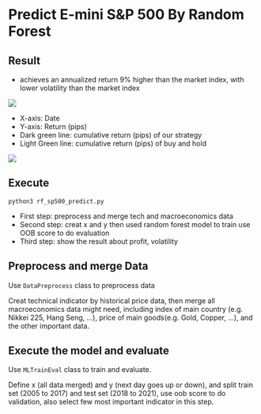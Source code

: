 # Predict E-mini S&P 500 By Random Forest

## Result
* achieves an annualized return 9% higher than the market index, with lower volatility than the market index  
<img src="https://github.com/AndyFanChen/SP500_Random_Forest_Predict/blob/main/Profit_Plot.png">

* X-axis: Date  
* Y-axis: Return (pips)  
* Dark green line: cumulative return (pips) of our strategy  
* Light Green line: cumulative return (pips) of buy and hold

<img src="https://github.com/AndyFanChen/SP500_Random_Forest_Predict/blob/main/Return_Table.png">

## Execute
`python3 rf_sp500_predict.py`

* First step: preprocess and merge tech and macroeconomics data
* Second step: creat x and y then used random forest model to train use OOB score to do evaluation
* Third step: show the result about profit, volatility

## Preprocess and merge Data

Use `DataPreprocess` class to preprocess data

Creat technical indicator by historical price data, then merge all macroeconomics data might need, including index of main country (e.g. Nikkei 225, Hang Seng, ...), price of main goods(e.g. Gold, Copper, ...), and the other important data. 

## Execute the model and evaluate

Use `MLTrainEval` class to train and evaluate.

Define x (all data merged) and y (next day goes up or down), and split train set (2005 to 2017) and test set (2018 to 2021), use oob score to do validation, also select few most important indicator in this step.










